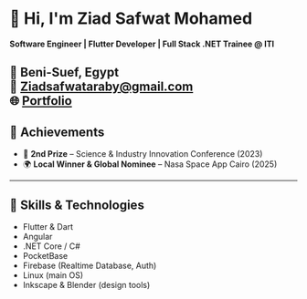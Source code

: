 # 👋 Hi, I'm Ziad Safwat Mohamed  
**Software Engineer | Flutter Developer | Full Stack .NET Trainee @ ITI**

📍 Beni-Suef, Egypt  
📧 [Ziadsafwataraby@gmail.com](mailto:Ziadsafwataraby@gmail.com)  
🌐 [Portfolio](https://ziadsafwat.github.io/Ziad-Safwat-Portfolio/)  
---

## 🧩 Achievements  
- 🥈 **2nd Prize** – Science & Industry Innovation Conference (2023)  
- 🌍 **Local Winner & Global Nominee** – Nasa Space App Cairo (2025)
---

## 🧠 Skills & Technologies   
- Flutter & Dart  
- Angular  
- .NET Core / C#  
- PocketBase  
- Firebase (Realtime Database, Auth)  
- Linux (main OS)  
- Inkscape & Blender (design tools)  


